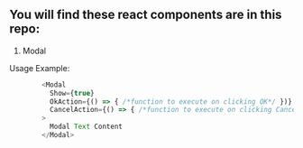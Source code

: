 ## You will find these react components are in this repo:

1. Modal

Usage Example:

```javascript
        <Modal
          Show={true}
          OkAction={() => { /*function to execute on clicking OK*/ })}
          CancelAction={() => { /*function to execute on clicking Cancel*/ })}
        >
          Modal Text Content
        </Modal>
```
